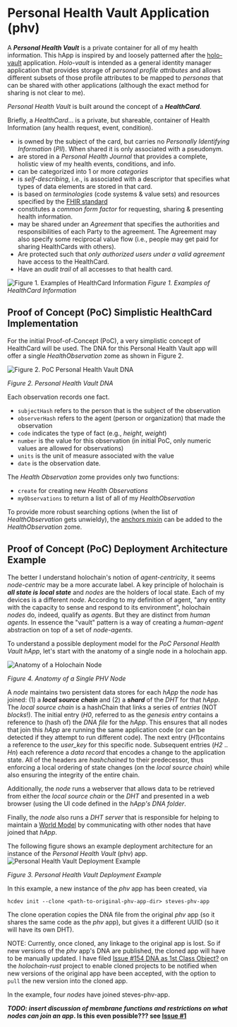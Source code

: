 # Personal Health Vault Application (phv)
A _**Personal Health Vault**_ is a private container for all of my health information. This hApp is inspired by and loosely patterned after the [holo-vault](https://github.com/holochain/holo-vault) application. _Holo-vault_ is intended as a general identity manager application that provides storage of _personal profile attributes_ and allows different subsets of those profile attributes to be mapped to _personas_ that can be shared with other applications (although the exact method for sharing is not clear to me). 

_Personal Health Vault_ is built around the concept of a _**HealthCard**_. 

Briefly, a _HealthCard_...
is a private, but shareable, container of Health Information (any health request, event, condition).
* is owned by the subject of the card, but carries no _Personally Identifying Information_ (_PII_). When shared it is only associated with a pseudonym.
* are stored in a _Personal Health Journal_ that provides a complete, holistic view of my health events, conditions, and info.
* can be categorized into 1 or more _categories_
* is _self-describing_, i.e., is associated with a descriptor that specifies what types of data elements are stored in that card.
* is based on _terminologies_ (code systems & value sets) and resources specified by the [FHIR standard](http://hl7.org/fhir/)
* constitutes a _common form factor_ for requesting, sharing & presenting health information.
* may be shared under an _Agreement_ that specifies the authorities and responsibilities of each Party to the agreement. The Agreement may also specify some reciprocal value flow (i.e., people may get paid for sharing HealthCards with others).
* Are protected such that _only authorized users under a valid agreement_ have access to the HealthCard.
* Have an _audit trail_ of all accesses to that health card.

![Figure 1. Examples of HealthCard Information](https://github.com/evomimic/holo-health/blob/master/images/healthcard-info-types.png)
_Figure 1. Examples of HealthCard Information_

## Proof of Concept (PoC) Simplistic HealthCard Implementation 
For the initial Proof-of-Concept (PoC), a very simplistic concept of HealthCard will be used. The DNA for this Personal Health Vault app will offer a single _HealthObservation_ zome as shown in Figure 2.

![Figure 2. PoC Personal Health Vault DNA](https://github.com/evomimic/holo-health/blob/master/images/phv-dna.png)

_Figure 2. Personal Health Vault DNA_

Each observation records one fact. 
* `subjectHash` refers to the person that is the subject of the observation
* `observerHash` refers to the agent (person or organization) that made the observation
* `code` indicates the type of fact (e.g., _height_, _weight_)
* `number` is the value for this observation (in initial PoC, only numeric values are allowed for observations)
* `units` is the unit of measure associated with the value
* `date` is the observation date.

The _Health Observation_ zome provides only two functions:
* `create` for creating new _Health Observations_
* `myObservations` to return a list of all of my _HealthObservation_

To provide more robust searching options (when the list of _HealthObservation_ gets unwieldy), the [anchors mixin](https://github.com/holochain/mixins/tree/master/anchors) can be added to the _HealthObservation_ zome.

## Proof of Concept (PoC) Deployment Architecture Example

The better I understand holochain's notion of _agent-centricity_, it seems _node-centric_ may be a more accurate label. A key principle of holochain is **_all state is local state_** and _nodes_ are the holders of local state. Each of my devices is a different _node_. According to my definition of agent, "any entity with the capacity to sense and respond to its environment", holochain _nodes_ do, indeed, qualify as _agents_. But they are distinct from _human agents_. In essence the "vault" pattern is a way of creating a _human-agent_ abstraction on top of a set of _node-agents_.

To understand a possible deployment model for the _PoC Personal Health Vault hApp_, let's start with the anatomy of a single node in a holochain app.  

![Anatomy of a Holochain Node](https://github.com/evomimic/holo-health/blob/master/images/anatomy-of-a-node.png)

_Figure 4. Anatomy of a Single PHV Node_

A _node_ maintains two persistent data stores for each _hApp_ the _node_ has joined: (1) a **_local source chain_** and (2) a **_shard_** of the _DHT_ for that _hApp_. The _local source chain_ is a hashChain that links a series of _entries_ (NOT _blocks_!). The initial entry (_H0_, referred to as the _genesis entry_ contains a reference to (hash of) the _DNA file_ for the _hApp_. This ensures that all nodes that join this _hApp_ are running the same application code (or can be detected if they attempt to run different code). The next entry (_H1_)contains a reference to the _user_key_ for this specific node. Subsequent entries (_H2_ .. _Hn_) each reference a _data record_ that encodes a change to the application state. All of the headers are _hashchained_ to their predecessor, thus enforcing a local ordering of state changes (on the _local source chain_) while also ensuring the integrity of the entire chain.

Additionally, the _node_ runs a webserver that allows data to be retrieved from either the _local source chain_ or the _DHT_ and presented in a web browser (using the UI code defined in the _hApp's DNA folder_. 

Finally, the _node_ also runs a _DHT server_ that is responsible for helping to maintain a [World Model](https://developer.holochain.org/World_Model) by communicating with other nodes that have joined that _hApp_.

The following figure shows an example deployment architecture for an instance of the _Personal Health Vault_ (phv) app.
![Personal Health Vault Deployment Example](https://github.com/evomimic/holo-health/blob/master/images/phv-deployment-example.png)

_Figure 3. Personal Health Vault Deployment Example_

In this example, a new instance of the _phv_ app has been created, via

`hcdev init --clone <path-to-original-phv-app-dir> steves-phv-app`

The clone operation copies the DNA file from the original _phv_ app (so it shares the same code as the _phv_ app), but gives it a different UUID (so it will have its own DHT). 

NOTE: Currently, once cloned, any linkage to the original app is lost. So if new versions of the _phv_ app's DNA are published, the cloned app will have to be manually updated. I have filed [Issue #154 DNA as 1st Class Object?](https://github.com/holochain/holochain-rust/issues/154) on the _holochain-rust_ project to enable cloned projects to be notified when new versions of the original app have been accepted, with the option to `pull` the new version into the cloned app.

In the example, four _nodes_ have joined steves-phv-app.

**_TODO: insert discussion of membrane functions and restrictions on what nodes can join an app_. Is this even possible??? see [Issue #1](https://github.com/evomimic/holo-health/issues/1)** 




